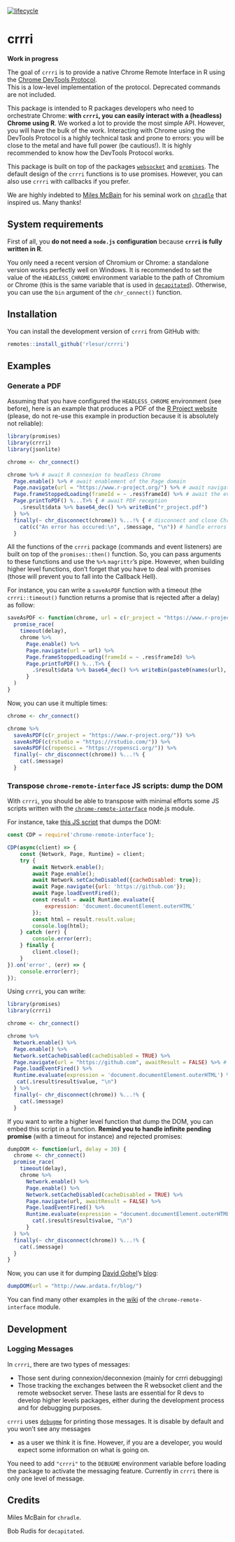
<!-- README.md is generated from README.Rmd. Please edit that file -->

[![lifecycle](https://img.shields.io/badge/lifecycle-experimental-orange.svg)](https://www.tidyverse.org/lifecycle/#experimental)

# crrri

**Work in progress**

The goal of `crrri` is to provide a native Chrome Remote Interface in R
using the [Chrome DevTools
Protocol](https://chromedevtools.github.io/devtools-protocol/).  
This is a low-level implementation of the protocol. Deprecated commands
are not included.

This package is intended to R packages developers who need to
orchestrate Chrome: **with `crrri`, you can easily interact with a
(headless) Chrome using R**. We worked a lot to provide the most simple
API. However, you will have the bulk of the work. Interacting with
Chrome using the DevTools Protocol is a highly technical task and prone
to errors: you will be close to the metal and have full power (be
cautious\!). It is highly recommended to know how the DevTools Protocol
works.

This package is built on top of the packages
[`websocket`](https://github.com/rstudio/websocket) and
[`promises`](https://cran.r-project.org/package=promises). The default
design of the `crrri` functions is to use promises. However, you can
also use `crrri` with callbacks if you prefer.

We are highly indebted to [Miles McBain](https://github.com/milesmcbain)
for his seminal work on
[`chradle`](https://github.com/milesmcbain/chradle) that inspired us.
Many thanks\!

## System requirements

First of all, you **do not need a `node.js` configuration** because
**`crrri` is fully written in R**.

You only need a recent version of Chromium or Chrome: a standalone
version works perfectly well on Windows. It is recommended to set the
value of the `HEADLESS_CHROME` environment variable to the path of
Chromium or Chrome (this is the same variable that is used in
[`decapitated`](https://github.com/hrbrmstr/decapitated)). Otherwise,
you can use the `bin` argument of the `chr_connect()` function.

## Installation

You can install the development version of `crrri` from GitHub with:

``` r
remotes::install_github('rlesur/crrri')
```

## Examples

### Generate a PDF

Assuming that you have configured the `HEADLESS_CHROME` environment (see
before), here is an example that produces a PDF of the [R Project
website](https://www.r-project.org/) (please, do not re-use this example
in production because it is absolutely not reliable):

``` r
library(promises)
library(crrri)
library(jsonlite)

chrome <- chr_connect() 

chrome %>% # await R connexion to headless Chrome
  Page.enable() %>% # await enablement of the Page domain
  Page.navigate(url = "https://www.r-project.org/") %>% # await navigation starts
  Page.frameStoppedLoading(frameId = ~ .res$frameId) %>% # await the event "Page.frameStoppedLoading" 
  Page.printToPDF() %...T>% { # await PDF reception
    .$result$data %>% base64_dec() %>% writeBin("r_project.pdf") 
  } %>%
  finally(~ chr_disconnect(chrome)) %...!% { # disconnect and close Chrome
    cat(c("An error has occured:\n", .$message, "\n")) # handle errors
  }
```

All the functions of the `crrri` package (commands and event listeners)
are built on top of the `promises::then()` function. So, you can pass
arguments to these functions and use the `%>%` `magrittr`’s pipe.
However, when building higher level functions, don’t forget that you
have to deal with promises (those will prevent you to fall into the
Callback Hell).

For instance, you can write a `saveAsPDF` function with a timeout (the
`crrri::timeout()` function returns a promise that is rejected after a
delay) as
follow:

``` r
saveAsPDF <- function(chrome, url = c(r_project = "https://www.r-project.org/"), delay = 30) {
  promise_race(
    timeout(delay),
    chrome %>% 
      Page.enable() %>%
      Page.navigate(url = url) %>% 
      Page.frameStoppedLoading(frameId = ~ .res$frameId) %>%  
      Page.printToPDF() %...T>% { 
        .$result$data %>% base64_dec() %>% writeBin(paste0(names(url), ".pdf")) 
      }
  )
}
```

Now, you can use it multiple times:

``` r
chrome <- chr_connect()

chrome %>% 
  saveAsPDF(c(r_project = "https://www.r-project.org/")) %>%
  saveAsPDF(c(rstudio = "https://rstudio.com/")) %>%
  saveAsPDF(c(ropensci = "https://ropensci.org/")) %>%
  finally(~ chr_disconnect(chrome)) %...!% {
    cat(.$message)
  }
```

### Transpose `chrome-remote-interface` JS scripts: dump the DOM

With `crrri`, you should be able to transpose with minimal efforts some
JS scripts written with the
[`chrome-remote-interface`](https://github.com/cyrus-and/chrome-remote-interface)
node.js module.

For instance, take [this JS
script](https://github.com/cyrus-and/chrome-remote-interface/wiki/Dump-HTML-after-page-load)
that dumps the DOM:

``` js
const CDP = require('chrome-remote-interface');

CDP(async(client) => {
    const {Network, Page, Runtime} = client;
    try {
        await Network.enable();
        await Page.enable();
        await Network.setCacheDisabled({cacheDisabled: true});
        await Page.navigate({url: 'https://github.com'});
        await Page.loadEventFired();
        const result = await Runtime.evaluate({
            expression: 'document.documentElement.outerHTML'
        });
        const html = result.result.value;
        console.log(html);
    } catch (err) {
        console.error(err);
    } finally {
        client.close();
    }
}).on('error', (err) => {
    console.error(err);
});
```

Using `crrri`, you can write:

``` r
library(promises)
library(crrri)

chrome <- chr_connect()

chrome %>%
  Network.enable() %>%
  Page.enable() %>%
  Network.setCacheDisabled(cacheDisabled = TRUE) %>%
  Page.navigate(url = "https://github.com", awaitResult = FALSE) %>% # because the following event listener does not use this result, it is safer to use awaitResult = FALSE
  Page.loadEventFired() %>%
  Runtime.evaluate(expression = 'document.documentElement.outerHTML') %...>% {
   cat(.$result$result$value, "\n") 
  } %>%
  finally(~ chr_disconnect(chrome)) %...!% {
    cat(.$message)
  }
```

If you want to write a higher level function that dump the DOM, you can
embed this script in a function. **Remind you to handle infinite pending
promise** (with a timeout for instance) and rejected promises:

``` r
dumpDOM <- function(url, delay = 30) {
  chrome <- chr_connect()
  promise_race(
    timeout(delay),
    chrome %>%
      Network.enable() %>%
      Page.enable() %>%
      Network.setCacheDisabled(cacheDisabled = TRUE) %>%
      Page.navigate(url, awaitResult = FALSE) %>%
      Page.loadEventFired() %>%
      Runtime.evaluate(expression = "document.documentElement.outerHTML") %...T>% {
        cat(.$result$result$value, "\n") 
      }
  ) %>%
  finally(~ chr_disconnect(chrome)) %...!% {
    cat(.$message)
  }
}
```

Now, you can use it for dumping [David
Gohel](https://github.com/davidgohel)’s
[blog](http://www.ardata.fr/blog/):

``` r
dumpDOM(url = "http://www.ardata.fr/blog/")
```

You can find many other examples in the
[wiki](https://github.com/cyrus-and/chrome-remote-interface/wiki) of the
`chrome-remote-interface` module.

## Development

### Logging Messages

In `crrri`, there are two types of messages:

  - Those sent during connexion/deconnexion (mainly for crrri debugging)
  - Those tracking the exchanges between the R websocket client and the
    remote websocket server. These lasts are essential for R devs to
    develop higher levels packages, either during the development
    process and for debugging purposes.

`crrri` uses [`debugme`](https://github.com/r-lib/debugme) for printing
those messages. It is disable by default and you won’t see any messages
- as a user we think it is fine. However, if you are a developer, you
would expect some information on what is going on.

You need to add `"crrri"` to the `DEBUGME` environment variable before
loading the package to activate the messaging feature. Currently in
`crrri` there is only one level of message.

## Credits

Miles McBain for `chradle`.

Bob Rudis for `decapitated`.
